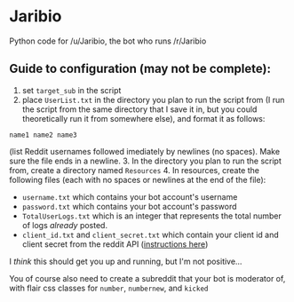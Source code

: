 # Jaribio
Python code for /u/Jaribio, the bot who runs /r/Jaribio

## Guide to configuration (may not be complete):

1. set `target_sub` in the script
2. place `UserList.txt` in the directory you plan to run the script from (I run the script from the same directory that I save it in, but you could theoretically run it from somewhere else), and format it as follows:

`name1
name2
name3`

(list Reddit usernames followed imediately by newlines (no spaces). Make sure the file ends in a newline.
3. In the directory you plan to run the script from, create a directory named `Resources`
4. In resources, create the following files (each with no spaces or newlines at the end of the file):
- `username.txt` which contains your bot account's username
- `password.txt` which contains your bot account's password
- `TotalUserLogs.txt` which is an integer that represents the total number of logs *already* posted.
- `client_id.txt` and `client_secret.txt` which contain your client id and client secret from the reddit API ([instructions here](https://github.com/reddit/reddit/wiki/OAuth2))


I *think* this should get you up and running, but I'm not positive…

You of course also need to create a subreddit that your bot is moderator of, with flair css classes for `number`, `numbernew`, and `kicked`